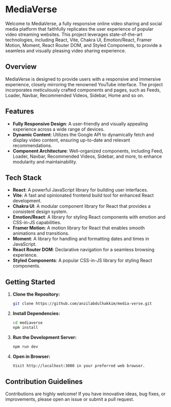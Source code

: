 # MediaVerse 

Welcome to MediaVerse, a fully responsive online video sharing and social media platform that faithfully replicates the user experience of popular video streaming websites. This project leverages state-of-the-art technologies, including React, Vite, Chakra UI, Emotion/React, Framer Motion, Moment, React Router DOM, and Styled Components, to provide a seamless and visually pleasing video sharing experience.

## Overview

MediaVerse is designed to provide users with a responsive and immersive experience, closely mirroring the renowned YouTube interface. The project incorporates meticulously crafted components and pages, such as Feeds, Loader, Navbar, Recommended Videos, Sidebar, Home and so on.

## Features

- **Fully Responsive Design**: A user-friendly and visually appealing experience across a wide range of devices.
- **Dynamic Content**: Utilizes the Google API to dynamically fetch and display video content, ensuring up-to-date and relevant recommendations.
- **Component Architecture**: Well-organized components, including Feed, Loader, Navbar, Recommended Videos, Sidebar, and more, to enhance modularity and maintainability.

## Tech Stack

- **React**: A powerful JavaScript library for building user interfaces.
- **Vite**: A fast and opinionated frontend build tool for enhanced React development.
- **Chakra UI**: A modular component library for React that provides a consistent design system.
- **Emotion/React**: A library for styling React components with emotion and CSS-in-JS capabilities.
- **Framer Motion**: A motion library for React that enables smooth animations and transitions.
- **Moment**: A library for handling and formatting dates and times in JavaScript.
- **React Router DOM**: Declarative navigation for a seamless browsing experience.
- **Styled Components**: A popular CSS-in-JS library for styling React components.

## Getting Started

1. **Clone the Repository:**
   ```bash
   git clone https://github.com/anzilabdulhakkim/media-verse.git
   ```
2. **Install Dependencies:**
   ```bash
   cd mediaverse
   npm install
   ```
3. **Run the Development Server:**
   ```bash
   npm run dev
   ```
4. **Open in Browser:**
   ```bash
   Visit http://localhost:3000 in your preferred web browser.
   ```

## Contribution Guidelines
Contributions are highly welcome! If you have innovative ideas, bug fixes, or improvements, please open an issue or submit a pull request.